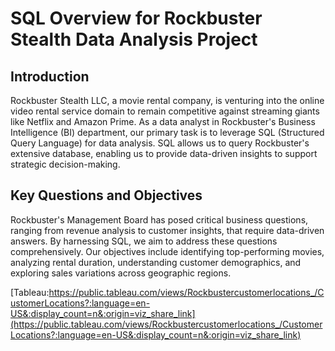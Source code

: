 # SQL Overview for Rockbuster Stealth Data Analysis Project

## Introduction

Rockbuster Stealth LLC, a movie rental company, is venturing into the online video rental service domain to remain competitive against streaming giants like Netflix and Amazon Prime. As a data analyst in Rockbuster's Business Intelligence (BI) department, our primary task is to leverage SQL (Structured Query Language) for data analysis. SQL allows us to query Rockbuster's extensive database, enabling us to provide data-driven insights to support strategic decision-making.

## Key Questions and Objectives

Rockbuster's Management Board has posed critical business questions, ranging from revenue analysis to customer insights, that require data-driven answers. By harnessing SQL, we aim to address these questions comprehensively. Our objectives include identifying top-performing movies, analyzing rental duration, understanding customer demographics, and exploring sales variations across geographic regions.

[Tableau:https://public.tableau.com/views/Rockbustercustomerlocations_/CustomerLocations?:language=en-US&:display_count=n&:origin=viz_share_link](https://public.tableau.com/views/Rockbustercustomerlocations_/CustomerLocations?:language=en-US&:display_count=n&:origin=viz_share_link)
